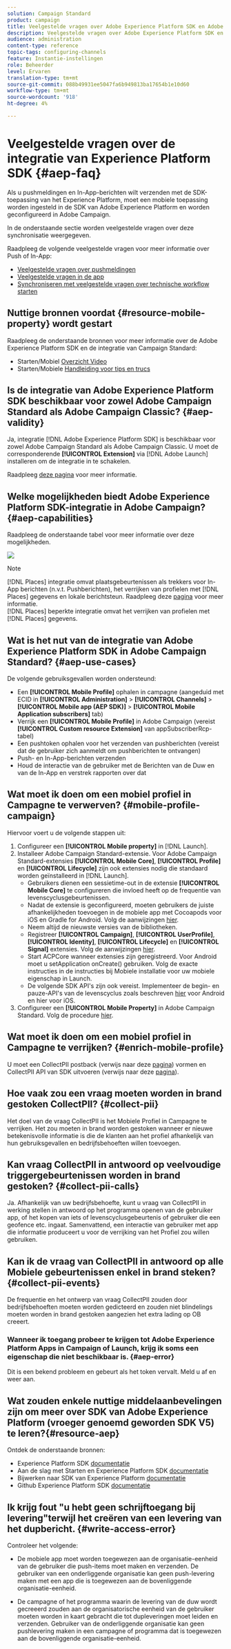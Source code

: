 ```yaml
---
solution: Campaign Standard
product: campaign
title: Veelgestelde vragen over Adobe Experience Platform SDK en Adobe Campaign-integratie
description: Veelgestelde vragen over Adobe Experience Platform SDK en Adobe Campaign-integratie
audience: administration
content-type: reference
topic-tags: configuring-channels
feature: Instantie-instellingen
role: Beheerder
level: Ervaren
translation-type: tm+mt
source-git-commit: 088b49931ee5047fa6b949813ba17654b1e10d60
workflow-type: tm+mt
source-wordcount: '918'
ht-degree: 4%

---
```



# Veelgestelde vragen over de integratie van Experience Platform SDK {#aep-faq}

Als u pushmeldingen en In-App-berichten wilt verzenden met de SDK-toepassing van het Experience Platform, moet een mobiele toepassing worden ingesteld in de SDK van Adobe Experience Platform en worden geconfigureerd in Adobe Campaign.

In de onderstaande sectie worden veelgestelde vragen over deze synchronisatie weergegeven.

Raadpleeg de volgende veelgestelde vragen voor meer informatie over Push of In-App:

* [Veelgestelde vragen over pushmeldingen](../../channels/using/about-push-notifications.md#push-faq)
* [Veelgestelde vragen in de app](../../channels/using/about-in-app-messaging.md#in-app-faq)
* [Synchroniseren met veelgestelde vragen over technische workflow starten](../../administration/using/syncwithlaunch-faq.md)

## Nuttige bronnen voordat {#resource-mobile-property} wordt gestart

Raadpleeg de onderstaande bronnen voor meer informatie over de Adobe Experience Platform SDK en de integratie van Campaign Standard:

* Starten/Mobiel [Overzicht Video](https://www.adobe.com/experience-platform/launch.html#acpl-mobile-video)
* Starten/Mobiele [Handleiding voor tips en trucs](https://www.adobe.com/content/dam/www/us/en/experience-platform/launch-tag-manager/pdfs/adobe-cloud-platform-launch-tips-and-tricks-sheet.pdf)

## Is de integratie van Adobe Experience Platform SDK beschikbaar voor zowel Adobe Campaign Standard als Adobe Campaign Classic? {#aep-validity}

Ja, integratie [!DNL Adobe Experience Platform SDK] is beschikbaar voor zowel Adobe Campaign Standard als Adobe Campaign Classic. U moet de corresponderende **[!UICONTROL Extension]** via [!DNL Adobe Launch] installeren om de integratie in te schakelen.

Raadpleeg [deze pagina](https://aep-sdks.gitbook.io/docs/using-mobile-extensions/adobe-campaign-standard) voor meer informatie.

## Welke mogelijkheden biedt Adobe Experience Platform SDK-integratie in Adobe Campaign? {#aep-capabilities}

Raadpleeg de onderstaande tabel voor meer informatie over deze mogelijkheden.

![](assets/faq.png)

>[!NOTE]
>
>[!DNL Places] integratie omvat plaatsgebeurtenissen als trekkers voor In-App berichten (n.v.t. Pushberichten), het verrijken van profielen met  [!DNL Places] gegevens en lokale berichtsteun. Raadpleeg deze [pagina](../../channels/using/preparing-and-sending-an-in-app-message.md) voor meer informatie. <br>[!DNL Places] beperkte integratie omvat het verrijken van profielen met  [!DNL Places] gegevens.

## Wat is het nut van de integratie van Adobe Experience Platform SDK in Adobe Campaign Standard? {#aep-use-cases}

De volgende gebruiksgevallen worden ondersteund:

* Een **[!UICONTROL Mobile Profile]** ophalen in campagne (aangeduid met ECID in **[!UICONTROL Administration]** > **[!UICONTROL Channels]** > **[!UICONTROL Mobile app (AEP SDK)]** > **[!UICONTROL Mobile Application subscribers]** tab)
* Verrijk een **[!UICONTROL Mobile Profile]** in Adobe Campaign (vereist **[!UICONTROL Custom resource Extension]** van appSubscriberRcp-tabel)
* Een pushtoken ophalen voor het verzenden van pushberichten (vereist dat de gebruiker zich aanmeldt om pushberichten te ontvangen)
* Push- en In-App-berichten verzenden
* Houd de interactie van de gebruiker met de Berichten van de Duw en van de In-App en verstrek rapporten over dat

## Wat moet ik doen om een mobiel profiel in Campagne te verwerven? {#mobile-profile-campaign}

Hiervoor voert u de volgende stappen uit:

1. Configureer een **[!UICONTROL Mobile property]** in [!DNL Launch].
1. Installeer Adobe Campaign Standard-extensie. Voor Adobe Campaign Standard-extensies **[!UICONTROL Mobile Core]**, **[!UICONTROL Profile]** en **[!UICONTROL Lifecycle]** zijn ook extensies nodig die standaard worden geïnstalleerd in [!DNL Launch].
   * Gebruikers dienen een sessietime-out in de extensie **[!UICONTROL Mobile Core]** te configureren die invloed heeft op de frequentie van levenscyclusgebeurtenissen.
   * Nadat de extensie is geconfigureerd, moeten gebruikers de juiste afhankelijkheden toevoegen in de mobiele app met Cocoapods voor iOS en Gradle for Android. Volg de aanwijzingen [hier](https://aep-sdks.gitbook.io/docs/using-mobile-extensions/adobe-campaign-standard).
   * Neem altijd de nieuwste versies van de bibliotheken.
   * Registreer **[!UICONTROL Campaign]**, **[!UICONTROL UserProfile]**, **[!UICONTROL Identity]**, **[!UICONTROL Lifecycle]** en **[!UICONTROL Signal]** extensies. Volg de aanwijzingen [hier](https://aep-sdks.gitbook.io/docs/using-mobile-extensions/adobe-campaign-standard#register-the-campaign-standard-extension-with-mobile-core).
   * Start ACPCore wanneer extensies zijn geregistreerd. Voor Android moet u setApplication onCreate() gebruiken. Volg de exacte instructies in de instructies bij Mobiele installatie voor uw mobiele eigenschap in Launch.
   * De volgende SDK API&#39;s zijn ook vereist. Implementeer de begin- en pauze-API&#39;s van de levenscyclus zoals beschreven [hier](https://aep-sdks.gitbook.io/docs/using-mobile-extensions/mobile-core/lifecycle/lifecycle-extension-in-android) voor Android en hier voor iOS.
1. Configureer een **[!UICONTROL Mobile Property]** in Adobe Campaign Standard. Volg de procedure [hier](../../administration/using/configuring-a-mobile-application.md#channel-specific-config).

## Wat moet ik doen om een mobiel profiel in Campagne te verrijken? {#enrich-mobile-profile}

U moet een CollectPII postback (verwijs naar deze [pagina](https://helpx.adobe.com/campaign/kb/config-app-in-launch.html#PIIpostback)) vormen en CollectPII API van SDK uitvoeren (verwijs naar deze [pagina](https://aep-sdks.gitbook.io/docs/using-mobile-extensions/mobile-core/mobile-core-api-reference#collect-pii)).

## Hoe vaak zou een vraag moeten worden in brand gestoken CollectPII? {#collect-pii}

Het doel van de vraag CollectPII is het Mobiele Profiel in Campagne te verrijken. Het zou moeten in brand worden gestoken wanneer er nieuwe betekenisvolle informatie is die de klanten aan het profiel afhankelijk van hun gebruiksgevallen en bedrijfsbehoeften willen toevoegen.

## Kan vraag CollectPII in antwoord op veelvoudige triggergebeurtenissen worden in brand gestoken? {#collect-pii-calls}

Ja. Afhankelijk van uw bedrijfsbehoefte, kunt u vraag van CollectPII in werking stellen in antwoord op het programma openen van de gebruiker app, of het kopen van iets of levenscyclusgebeurtenis of gebruiker die een geofence etc. ingaat. Samenvattend, een interactie van gebruiker met app die informatie produceert u voor de verrijking van het Profiel zou willen gebruiken.

## Kan ik de vraag van CollectPII in antwoord op alle Mobiele gebeurtenissen enkel in brand steken? {#collect-pii-events}

De frequentie en het ontwerp van vraag CollectPII zouden door bedrijfsbehoeften moeten worden gedicteerd en zouden niet blindelings moeten worden in brand gestoken aangezien het extra lading op OB creeert.

### Wanneer ik toegang probeer te krijgen tot Adobe Experience Platform Apps in Campaign of Launch, krijg ik soms een eigenschap die niet beschikbaar is. {#aep-error}

Dit is een bekend probleem en gebeurt als het token vervalt. Meld u af en weer aan.

## Wat zouden enkele nuttige middelaanbevelingen zijn om meer over SDK van Adobe Experience Platform (vroeger genoemd geworden SDK V5) te leren?{#resource-aep}

Ontdek de onderstaande bronnen:

* Experience Platform SDK [documentatie](https://aep-sdks.gitbook.io/docs/)
* Aan de slag met Starten en Experience Platform SDK [documentatie](https://aep-sdks.gitbook.io/docs/getting-started/create-a-mobile-property)
* Bijwerken naar SDK van Experience Platform [documentatie](https://aep-sdks.gitbook.io/docs/resources/upgrading-to-aep)
* Github Experience Platform SDK [documentatie](https://github.com/Adobe-Marketing-Cloud/acp-sdks/)

## Ik krijg fout &quot;u hebt geen schrijftoegang bij levering&quot;terwijl het creëren van een levering van het dupbericht. {#write-access-error}

Controleer het volgende:

* De mobiele app moet worden toegewezen aan de organisatie-eenheid van de gebruiker die push-items moet maken en verzenden. De gebruiker van een onderliggende organisatie kan geen push-levering maken met een app die is toegewezen aan de bovenliggende organisatie-eenheid.

* De campagne of het programma waarin de levering van de duw wordt gecreeerd zouden aan de organisatorische eenheid van de gebruiker moeten worden in kaart gebracht die tot dupleveringen moet leiden en verzenden. Gebruiker van de onderliggende organisatie kan geen pushlevering maken in een campagne of programma dat is toegewezen aan de bovenliggende organisatie-eenheid.